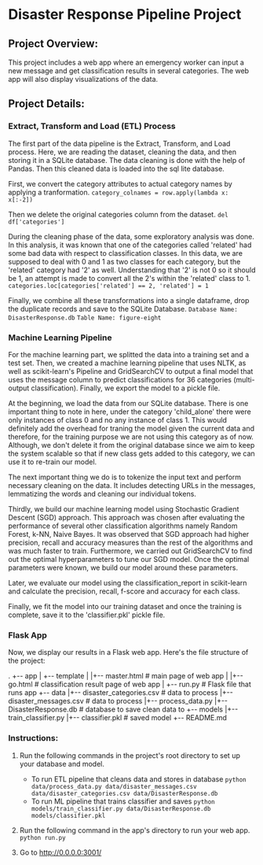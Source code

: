 # Disaster Response Pipeline Project

## Project Overview:
This project includes a web app where an emergency worker can input a new message and get classification results in several categories. The web app will also display visualizations of the data.

## Project Details:

### Extract, Transform and Load (ETL) Process
The first part of the data pipeline is the Extract, Transform, and Load process. Here, we are reading the dataset, cleaning the data, and then storing it in a SQLite database. The data cleaning is done with the help of Pandas. Then this cleaned data is loaded into the sql lite database.

First, we convert the category attributes to actual category names by applying a tranformation.
`category_colnames = row.apply(lambda x: x[:-2])`

Then we delete the original categories column from the dataset.
`del df['categories']`

During the cleaning phase of the data, some exploratory analysis was done. In this analysis, it was known that one of the categories called 'related' had some bad data with respect to classification classes. In this data, we are supposed to deal with 0 and 1 as two classes for each category, but the 'related' category had '2' as well. Understanding that '2' is not 0 so it should be 1, an attempt is made to convert all the 2's within the 'related' class to 1.
`categories.loc[categories['related'] == 2, 'related'] = 1`

Finally, we combine all these transformations into a single dataframe, drop the duplicate records and save to the SQLite Database.
`Database Name: DisasterResponse.db`
`Table Name: figure-eight`


### Machine Learning Pipeline
For the machine learning part, we splitted the data into a training set and a test set. Then, we created a machine learning pipeline that uses NLTK, as well as scikit-learn's Pipeline and GridSearchCV to output a final model that uses the message column to predict classifications for 36 categories (multi-output classification). Finally, we export the model to a pickle file.

At the beginning, we load the data from our SQLite database. There is one important thing to note in here, under the category 'child_alone' there were only instances of class 0 and no any instance of class 1. This would definitely add the overhead for traning the model given the current data and therefore, for the training purpose we are not using this category as of now. Although, we don't delete it from the original database since we aim to keep the system scalable so that if new class gets added to this category, we can use it to re-train our model.

The next important thing we do is to tokenize the input text and perform necessary cleaning on the data. It includes detecting URLs in the messages, lemmatizing the words and cleaning our individual tokens.

Thirdly, we build our machine learning model using Stochastic Gradient Descent (SGD) approach. This approach was chosen after evaluating the performance of several other classification algorithms namely Random Forest, k-NN, Naive Bayes. It was observed that SGD approach had higher precision, recall and accuracy measures than the rest of the algorithms and was much faster to train. Furthermore, we carried out GridSearchCV to find out the optimal hyperparameters to tune our SGD model. Once the optimal parameters were known, we build our model around these parameters.

Later, we evaluate our model using the classification_report in scikit-learn and calculate the precision, recall, f-score and accuracy for each class.

Finally, we fit the model into our training dataset and once the training is complete, save it to the 'classifier.pkl' pickle file.


### Flask App
Now, we display our results in a Flask web app. Here's the file structure of the project:

.
+-- app
| +-- template
| |+-- master.html  # main page of web app
| |+-- go.html  # classification result page of web app
| +-- run.py  # Flask file that runs app
+-- data
|+-- disaster_categories.csv  # data to process 
|+-- disaster_messages.csv  # data to process
|+-- process_data.py
|+-- DisasterResponse.db   # database to save clean data to
+-- models
|+-- train_classifier.py
|+-- classifier.pkl  # saved model 
+-- README.md

### Instructions:
1. Run the following commands in the project's root directory to set up your database and model.

    - To run ETL pipeline that cleans data and stores in database
        `python data/process_data.py data/disaster_messages.csv data/disaster_categories.csv data/DisasterResponse.db`
    - To run ML pipeline that trains classifier and saves
        `python models/train_classifier.py data/DisasterResponse.db models/classifier.pkl`

2. Run the following command in the app's directory to run your web app.
    `python run.py`

3. Go to http://0.0.0.0:3001/
